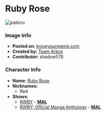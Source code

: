 # Ruby Rose

![padoru](https://raw.githubusercontent.com/shadow578/Project-Padoru/master/Padoru/rwby-ruby-rose.png "Ruby Rose")

### Image Info
* **Posted on:**     [knowyourmeme.com](https://knowyourmeme.com/photos/1443661-padoru)
* **Created by:**    [Team Arkos](https://github.com/shadow578/Project-Padoru/blob/master/table-of-contents/creators/TeamArkos.md)
* **Contributor:**   shadow578

### Character Info
* **Name:**   [Ruby Rose](https://myanimelist.net/character/134529)
* **Nicknames:**
  * Red
* **Shows:**
  * [RWBY](https://github.com/shadow578/Project-Padoru/blob/master/table-of-contents/shows/RWBY.md) - [__MAL__](https://myanimelist.net/manga/93675/RWBY)
  * [RWBY: Official Manga Anthology](https://github.com/shadow578/Project-Padoru/blob/master/table-of-contents/shows/RWBYOfficialMangaAnthology.md) - [__MAL__](https://myanimelist.net/manga/107982/RWBY__Official_Manga_Anthology)


